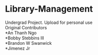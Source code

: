 # Library-Management
Undergrad Project. Upload for personal use<br>
Original Contributors<br>
  *An Thanh Ngo<br>
  *Bobby Stebbins III<br>
  *Brandon W Swanwick<br>
  *Jimenez Jr<br>
